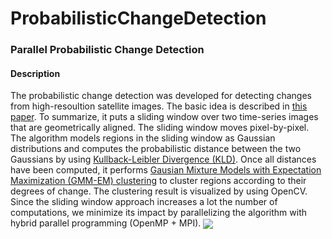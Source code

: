 # ProbabilisticChangeDetection
<h3>Parallel Probabilistic Change Detection</h3>

<h4>Description</h4>
The probabilistic change detection was developed for detecting changes from high-resoultion satellite images. The basic idea is described in <a href="file:///home/phantom/Downloads/sliding-window-based-probabilistic-change-detection-for-remote-sensed-images.pdf">this paper</a>. To summarize, it puts a sliding window over two time-series images that are geometrically aligned. The sliding window moves pixel-by-pixel. The algorithm models regions in the sliding window as Gaussian distributions and computes the probabilistic distance between the two Gaussians by using <a href="https://en.wikipedia.org/wiki/Kullback%E2%80%93Leibler_divergence">Kullback-Leibler Divergence (KLD)</a>. Once all distances have been computed, it performs <a href="https://people.csail.mit.edu/rameshvs/content/gmm-em.pdf">Gausian Mixture Models with Expectation Maximization (GMM-EM) clustering</a> to cluster regions according to their degrees of change. The clustering result is visualized by using OpenCV. Since the sliding window approach increases a lot the number of computations, we minimize its impact by parallelizing the algorithm with hybrid parallel programming (OpenMP + MPI).
<image align="center" src="https://github.com/fender3kr/Images/blob/master/ChangeDetection/Figure01.png">

